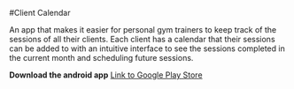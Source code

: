 #Client Calendar

An app that makes it easier for personal gym trainers to keep track of the sessions of all their clients. Each client has a calendar that their sessions can be added to with an intuitive interface to see the sessions completed in the current month and scheduling future sessions. 

**Download the android app**
[Link to Google Play Store](https://play.google.com/store/apps/details?id=com.trainercalendar)
